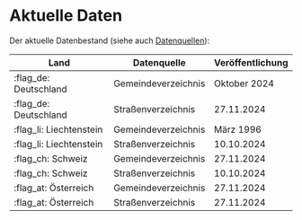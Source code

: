 # Aktuelle Daten

Der aktuelle Datenbestand (siehe auch [Datenquellen](sources.md)):

Land                    | Datenquelle         | Veröffentlichung
----------------------- | ------------------- | ----------------
:flag_de: Deutschland   | Gemeindeverzeichnis | Oktober 2024
:flag_de: Deutschland   | Straßenverzeichnis  | 27.11.2024
:flag_li: Liechtenstein | Gemeindeverzeichnis | März 1996
:flag_li: Liechtenstein | Straßenverzeichnis  | 10.10.2024
:flag_ch: Schweiz       | Gemeindeverzeichnis | 27.11.2024
:flag_ch: Schweiz       | Straßenverzeichnis  | 10.10.2024
:flag_at: Österreich    | Gemeindeverzeichnis | 27.11.2024
:flag_at: Österreich    | Straßenverzeichnis  | 27.11.2024
